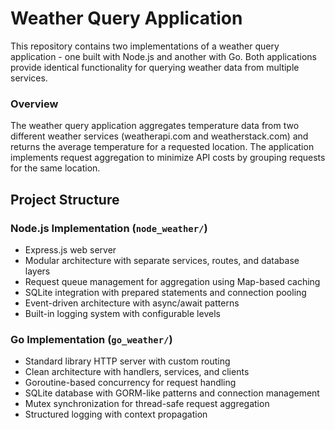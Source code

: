 # Weather Query Application

This repository contains two implementations of a weather query application - one built with Node.js and another with Go. Both applications provide identical functionality for querying weather data from multiple services.

### Overview

The weather query application aggregates temperature data from two different weather services (weatherapi.com and weatherstack.com) and returns the average temperature for a requested location. The application implements request aggregation to minimize API costs by grouping requests for the same location.

## Project Structure

### Node.js Implementation (`node_weather/`)
- Express.js web server
- Modular architecture with separate services, routes, and database layers
- Request queue management for aggregation using Map-based caching
- SQLite integration with prepared statements and connection pooling
- Event-driven architecture with async/await patterns
- Built-in logging system with configurable levels

### Go Implementation (`go_weather/`)
- Standard library HTTP server with custom routing
- Clean architecture with handlers, services, and clients
- Goroutine-based concurrency for request handling
- SQLite database with GORM-like patterns and connection management
- Mutex synchronization for thread-safe request aggregation
- Structured logging with context propagation
